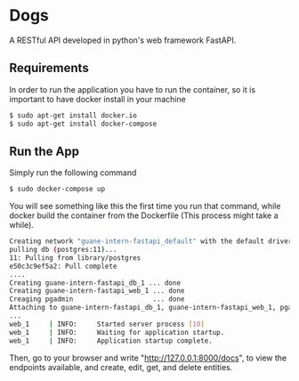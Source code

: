 # Dogs

A RESTful API developed in python's web framework FastAPI.

## Requirements
In order to run the application you have to run the container, so it is important to have docker install in your machine
```sh
$ sudo apt-get install docker.io
$ sudo apt-get install docker-compose
```

## Run the App

Simply run the following command
```sh
$ sudo docker-compose up
```
You will see something like this the first time you run that command, while docker build the container from the Dockerfile (This process might take a while).
```sh
Creating network "guane-intern-fastapi_default" with the default driver
pulling db (postgres:11)...
11: Pulling from library/postgres
e50c3c9ef5a2: Pull complete
....
Creating guane-intern-fastapi_db_1 ... done
Creating guane-intern-fastapi_web_1 ... done
Creaging pgadmin                    ... done
Attaching to guane-intern-fastapi_db_1, guane-intern-fastapi_web_1, pgadmin
...
web_1     | INFO:     Started server process [10]
web_1     | INFO:     Waiting for application startup.
web_1     | INFO:     Application startup complete.
```

Then, go to your browser and write "http://127.0.0.1:8000/docs", to view the endpoints available, and create, edit, get, and delete entities.


